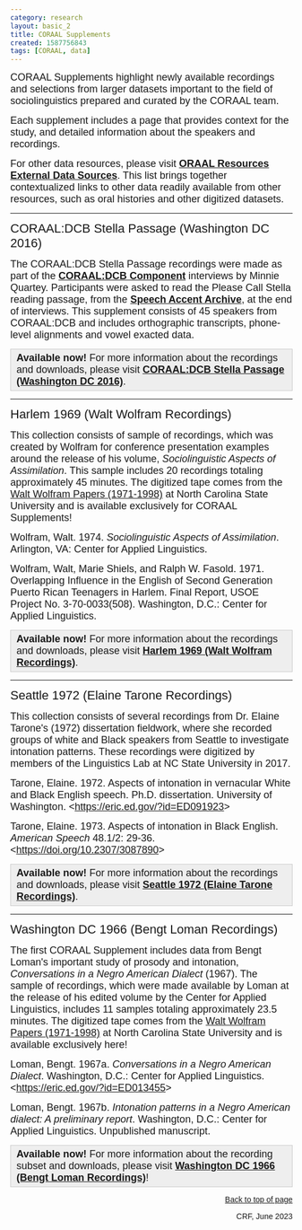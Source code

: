```yaml
---
category: research
layout: basic_2
title: CORAAL Supplements
created: 1587756843
tags: [CORAAL, data]
---
```

<p><span style="font-family:Arial,Helvetica,sans-serif;"><span style="font-size:18px;">CORAAL Supplements highlight newly available recordings and selections from larger datasets important to the field of sociolinguistics prepared and curated by the CORAAL team.</span></span></p><p><span style="font-family:Arial,Helvetica,sans-serif;"><span style="font-size:18px;">Each supplement includes a page that provides context for the study, and detailed information about the speakers and recordings.</span></span></p><div class="field field-name-body field-type-text-with-summary field-label-hidden"><div class="field-items"><div class="field-item even" property="content:encoded"><p><span style="font-family:Arial,Helvetica,sans-serif;"><span style="font-size:18px;">For other data resources, please visit <strong><a href="https://oraal.uoregon.edu/resources/research/data">ORAAL Resources External Data Sources</a></strong>. This list brings together contextualized links to other data readily available from other resources, such as oral histories and other digitized datasets. </span></span></p><hr></div></div></div><p><a id="DCB-stella" name="DCB-stella"><span style="font-family:Trebuchet MS,Helvetica,sans-serif;"><span style="font-size:22px;">CORAAL:DCB Stella Passage (Washington DC 2016)</span></span></a></p><p><span style="font-family:Arial,Helvetica,sans-serif;"><span style="font-size:18px;">The CORAAL:DCB Stella Passage recordings were made as part of the <strong><a href="components#DCB">CORAAL:DCB Component</a></strong> interviews by Minnie Quartey. Participants were asked to read the Please Call Stella reading passage, from the <strong><a href="https://accent.gmu.edu/" target="_blank">Speech Accent Archive</a></strong>, at the end of interviews. This supplement consists of 45 speakers from CORAAL:DCB and includes orthographic transcripts, phone-level alignments and vowel exacted data.</span></span></p><div style="background:#eeeeee;border:1px solid #cccccc;padding:5px 10px;"><span style="font-family:Arial,Helvetica,sans-serif;"><span style="font-size:18px;"><strong>Available now!</strong> For more information about the recordings and downloads, please visit <strong><a href="/coraal/supplements/dcb-stella">CORAAL:DCB Stella Passage (Washington DC 2016)</a></strong>.</span></span></div><hr><p><a id="Harlem" name="Harlem"><span style="font-family:Trebuchet MS,Helvetica,sans-serif;"><span style="font-size:22px;">Harlem 1969 (Walt Wolfram Recordings)</span></span></a></p><p><span style="font-family:Arial,Helvetica,sans-serif;"><span style="font-size:18px;">This collection consists of sample of recordings, which was created by Wolfram for conference presentation examples around the release of his volume, <em>Sociolinguistic Aspects of Assimilation</em>. This sample includes 20 recordings totaling approximately 45 minutes.</span></span><span style="font-size:18px;"><span style="font-family:Arial,Helvetica,sans-serif;"> The digitized tape comes from the <a href="https://www.lib.ncsu.edu/findingaids/mc00354/contents" target="_blank">Walt Wolfram Papers (1971-1998)</a> at North Carolina State University and is available exclusively for CORAAL Supplements!</span></span></p><p><span style="font-family:Arial,Helvetica,sans-serif;"><span style="font-size:18px;">Wolfram, Walt. 1974. <em>Sociolinguistic Aspects of Assimilation</em>. Arlington, VA: Center for Applied Linguistics.</span></span></p><p><span style="font-family:Arial,Helvetica,sans-serif;"><span style="font-size:18px;">Wolfram, Walt, Marie Shiels, and Ralph W. Fasold. 1971. Overlapping Influence in the English of Second Generation Puerto Rican Teenagers in Harlem. Final Report, USOE Project No. 3-70-0033(508). </span></span><span style="font-family:Arial,Helvetica,sans-serif;"><span style="font-size:18px;">Washington, D.C.: Center for Applied Linguistics.</span></span></p><div style="background:#eeeeee;border:1px solid #cccccc;padding:5px 10px;"><span style="font-family:Arial,Helvetica,sans-serif;"><span style="font-size:18px;"><strong>Available now!</strong> For more information about the recordings and downloads, please visit <strong><a href="/coraal/supplements/harlem">Harlem 1969 (Walt Wolfram Recordings)</a></strong>.</span></span></div><hr><p><a name="Seattle"><span style="font-family:Trebuchet MS,Helvetica,sans-serif;"><span style="font-size:22px;">Seattle 1972 (Elaine Tarone Recordings)</span></span></a></p><p><span style="font-family:Arial,Helvetica,sans-serif;"><span style="font-size:18px;">This collection consists of several recordings from Dr. Elaine Tarone's (1972) dissertation fieldwork, where she recorded groups of white and Black speakers from Seattle to investigate intonation patterns. These recordings were digitized by members of the Linguistics Lab at NC State University in 2017.</span></span></p><p><span style="font-family:Arial,Helvetica,sans-serif;"><span style="font-size:18px;">Tarone, Elaine. 1972. Aspects of intonation in vernacular White and Black English speech. Ph.D. dissertation. University of Washington. &lt;<a href="http://eric.ed.gov/?id=ED091923" target="_blank">https://eric.ed.gov/?id=ED091923</a>&gt;</span></span></p><p><span style="font-family:Arial,Helvetica,sans-serif;"><span style="font-size:18px;">Tarone, Elaine. 1973. Aspects of intonation in Black English. <em>American Speech </em>48.1/2: 29-36. &lt;<a href="https://doi.org/10.2307/3087890" target="_blank">https://doi.org/10.2307/3087890</a>&gt;</span></span></p><div style="background:#eeeeee;border:1px solid #cccccc;padding:5px 10px;"><span style="font-family:Arial,Helvetica,sans-serif;"><span style="font-size:18px;"><strong>Available now!</strong> For more information about the recordings and downloads, please visit <strong><a href="/coraal/supplements/seattle">Seattle 1972 (Elaine Tarone Recordings)</a></strong>.</span></span></div><hr><p><a name="Loman"><span style="font-family:Trebuchet MS,Helvetica,sans-serif;"><span style="font-size:22px;">Washington DC 1966 (Bengt Loman Recordings)</span></span></a></p><p><span style="font-family:Arial,Helvetica,sans-serif;"><span style="font-size:18px;">The first CORAAL Supplement includes data from Bengt Loman's important study of prosody and intonation, <em>Conversations in a Negro American Dialect</em> (1967). The sample of recordings, which were made available by Loman at the release of his edited volume by the Center for Applied Linguistics, includes 11 samples totaling approximately 23.5 minutes.</span></span><span style="font-size:18px;"><span style="font-family:Arial,Helvetica,sans-serif;"> The digitized tape comes from the <a href="https://www.lib.ncsu.edu/findingaids/mc00354/contents" target="_blank">Walt Wolfram Papers (1971-1998)</a> at North Carolina State University and is available exclusively here!</span></span></p><p><span style="font-size:18px;"><span style="font-family:Arial,Helvetica,sans-serif;">Loman, Bengt. 1967a. <em>Conversations in a Negro American Dialect</em>. Washington, D.C.: Center for Applied Linguistics. &lt;<a href="https://eric.ed.gov/?id=ED013455" target="_blank">https://eric.ed.gov/?id=ED013455</a>&gt;</span></span></p><p><span style="font-size:18px;"><span style="font-family:Arial,Helvetica,sans-serif;">Loman, Bengt. 1967b. <em>Intonation patterns in a Negro American dialect: A preliminary report</em>. Washington, D.C.: Center for Applied Linguistics. Unpublished manuscript.</span></span></p><div style="background:#eeeeee;border:1px solid #cccccc;padding:5px 10px;"><span style="font-family:Arial,Helvetica,sans-serif;"><span style="font-size:18px;"><strong>Available now!</strong> For more information about the recording subset and downloads, please visit <strong><a href="/coraal/supplements/dc1966">Washington DC 1966 (Bengt Loman Recordings)</a></strong>!</span></span></div><p style="text-align: right;"><span style="font-family:Arial,Helvetica,sans-serif;"><a href="#top">Back to top of page</a></span></p><p style="text-align: right;"><span style="font-family:Arial,Helvetica,sans-serif;">CRF, June <a id="Bottom-sup" name="Bottom-sup">2023</a></span></p>
